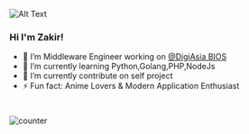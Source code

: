 

![Alt Text](https://c.tenor.com/rdzx8y4Hz4MAAAAC/kitagawa-kitagawa-marin.gif?itemid=13320232)

### Hi I'm Zakir!

- 🔭 I’m Middleware Engineer working on [@DigiAsia BIOS](https://www.digiasia.asia/)
- 🌱 I’m currently learning Python,Golang,PHP,NodeJs
- 👯 I’m currently contribute on self project
- ⚡ Fun fact: Anime Lovers & Modern Application Enthusiast

#

![counter](https://count.getloli.com/get/@zakirkun-github-readme?theme=rule34)

